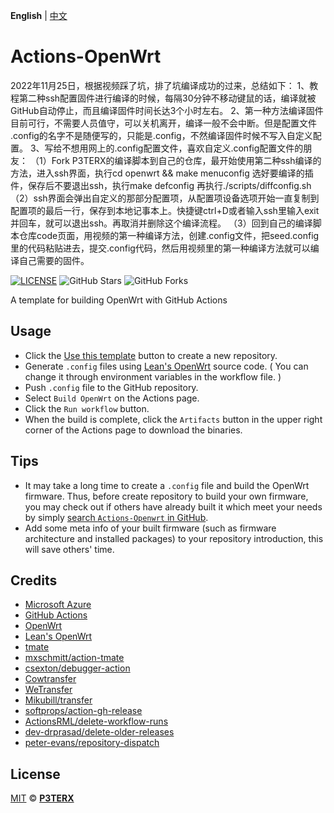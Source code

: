 **English** | [中文](https://p3terx.com/archives/build-openwrt-with-github-actions.html)

# Actions-OpenWrt

2022年11月25日，根据视频踩了坑，排了坑编译成功的过来，总结如下：
1、教程第二种ssh配置固件进行编译的时候，每隔30分钟不移动键鼠的话，编译就被GitHub自动停止，而且编译固件时间长达3个小时左右。
2、第一种方法编译固件目前可行，不需要人员值守，可以关机离开，编译一般不会中断。但是配置文件 .config的名字不是随便写的，只能是.config，不然编译固件时候不写入自定义配置。
3、写给不想用网上的.config配置文件，喜欢自定义.config配置文件的朋友：
（1）Fork P3TERX的编译脚本到自己的仓库，最开始使用第二种ssh编译的方法，进入ssh界面，执行cd openwrt && make menuconfig   选好要编译的插件，保存后不要退出ssh，执行make defconfig   再执行./scripts/diffconfig.sh
（2）ssh界面会弹出自定义的那部分配置项，从配置项设备选项开始一直复制到配置项的最后一行，保存到本地记事本上。快捷键ctrl+D或者输入ssh里输入exit并回车，就可以退出ssh。再取消并删除这个编译流程。
（3）回到自己的编译脚本仓库code页面，用视频的第一种编译方法，创建.config文件，把seed.config里的代码粘贴进去，提交.config代码，然后用视频里的第一种编译方法就可以编译自己需要的固件。

[![LICENSE](https://img.shields.io/github/license/mashape/apistatus.svg?style=flat-square&label=LICENSE)](https://github.com/P3TERX/Actions-OpenWrt/blob/master/LICENSE)
![GitHub Stars](https://img.shields.io/github/stars/P3TERX/Actions-OpenWrt.svg?style=flat-square&label=Stars&logo=github)
![GitHub Forks](https://img.shields.io/github/forks/P3TERX/Actions-OpenWrt.svg?style=flat-square&label=Forks&logo=github)

A template for building OpenWrt with GitHub Actions

## Usage

- Click the [Use this template](https://github.com/P3TERX/Actions-OpenWrt/generate) button to create a new repository.
- Generate `.config` files using [Lean's OpenWrt](https://github.com/coolsnowwolf/lede) source code. ( You can change it through environment variables in the workflow file. )
- Push `.config` file to the GitHub repository.
- Select `Build OpenWrt` on the Actions page.
- Click the `Run workflow` button.
- When the build is complete, click the `Artifacts` button in the upper right corner of the Actions page to download the binaries.

## Tips

- It may take a long time to create a `.config` file and build the OpenWrt firmware. Thus, before create repository to build your own firmware, you may check out if others have already built it which meet your needs by simply [search `Actions-Openwrt` in GitHub](https://github.com/search?q=Actions-openwrt).
- Add some meta info of your built firmware (such as firmware architecture and installed packages) to your repository introduction, this will save others' time.

## Credits

- [Microsoft Azure](https://azure.microsoft.com)
- [GitHub Actions](https://github.com/features/actions)
- [OpenWrt](https://github.com/openwrt/openwrt)
- [Lean's OpenWrt](https://github.com/coolsnowwolf/lede)
- [tmate](https://github.com/tmate-io/tmate)
- [mxschmitt/action-tmate](https://github.com/mxschmitt/action-tmate)
- [csexton/debugger-action](https://github.com/csexton/debugger-action)
- [Cowtransfer](https://cowtransfer.com)
- [WeTransfer](https://wetransfer.com/)
- [Mikubill/transfer](https://github.com/Mikubill/transfer)
- [softprops/action-gh-release](https://github.com/softprops/action-gh-release)
- [ActionsRML/delete-workflow-runs](https://github.com/ActionsRML/delete-workflow-runs)
- [dev-drprasad/delete-older-releases](https://github.com/dev-drprasad/delete-older-releases)
- [peter-evans/repository-dispatch](https://github.com/peter-evans/repository-dispatch)

## License

[MIT](https://github.com/P3TERX/Actions-OpenWrt/blob/main/LICENSE) © [**P3TERX**](https://p3terx.com)
